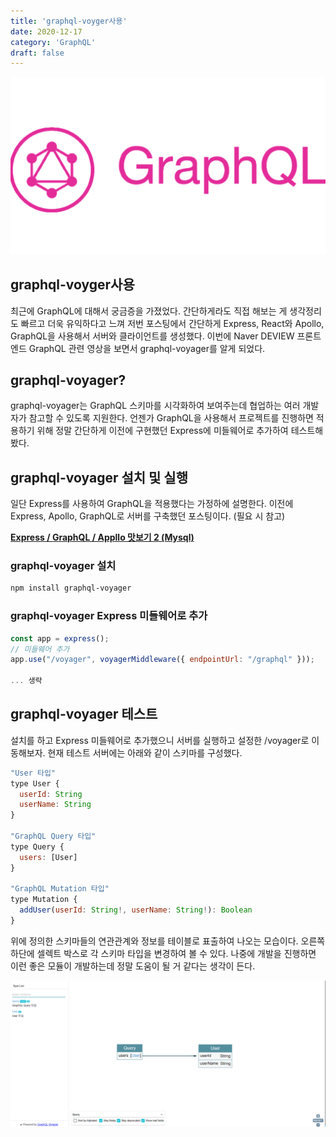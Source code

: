 ```yaml
---
title: 'graphql-voyger사용'
date: 2020-12-17
category: 'GraphQL'
draft: false
---
```


![](./images/banner/graphql.png)

## graphql-voyger사용

최근에 GraphQL에 대해서 궁금증을 가졌었다. 간단하게라도 직접 해보는 게 생각정리도 빠르고
더욱 유익하다고 느껴 저번 포스팅에서 간단하게 Express, React와 Apollo, GraphQL을 사용해서 서버와 클라이언트를
생성했다. 이번에 Naver DEVIEW 프론트엔드 GraphQL 관련 영상을 보면서 graphql-voyager를 알게 되었다.

## graphql-voyager?

graphql-voyager는 GraphQL 스키마를 시각화하여 보여주는데 협업하는 여러 개발자가 참고할 수 있도록 지원한다.
언젠가 GraphQL을 사용해서 프로젝트를 진행하면 적용하기 위해 정말 간단하게 이전에 구현했던 Express에 미들웨어로 추가하여 테스트해봤다.

## graphql-voyager 설치 및 실행

일단 Express를 사용하여 GraphQL을 적용했다는 가정하에 설명한다.
이전에 Express, Apollo, GraphQL로 서버를 구축했던 포스팅이다. (필요 시 참고)

[**Express / GraphQL / Appllo 맛보기 2 (Mysql)**](/development/express_graphql_apollo2)

### graphql-voyager 설치

```bash
npm install graphql-voyager
```

### graphql-voyager Express 미들웨어로 추가

```js
const app = express();
// 미들웨어 추가
app.use("/voyager", voyagerMiddleware({ endpointUrl: "/graphql" }));

... 생략
```

## graphql-voyager 테스트

설치를 하고 Express 미들웨어로 추가했으니 서버를 실행하고 설정한 /voyager로 이동해보자.
현재 테스트 서버에는 아래와 같이 스키마를 구성했다.

```js
"User 타입"
type User {
  userId: String
  userName: String
}

"GraphQL Query 타입"
type Query {
  users: [User]
}

"GraphQL Mutation 타입"
type Mutation {
  addUser(userId: String!, userName: String!): Boolean
}
```

위에 정의한 스키마들의 연관관계와 정보를 테이블로 표출하여 나오는 모습이다.
오른쪽 하단에 셀렉트 박스로 각 스키마 타입을 변경하여 볼 수 있다. 나중에 개발을 진행하면
이런 좋은 모듈이 개발하는데 정말 도움이 될 거 같다는 생각이 든다.

![](./images/node/gql/voyger_start_window.png)
